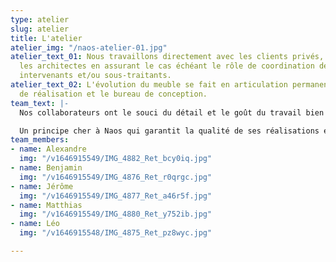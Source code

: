 ```yaml
---
type: atelier
slug: atelier
title: L'atelier
atelier_img: "/naos-atelier-01.jpg"
atelier_text_01: Nous travaillons directement avec les clients privés, publics et
  les architectes en assurant le cas échéant le rôle de coordination de plusieurs
  intervenants et/ou sous-traitants.
atelier_text_02: L'évolution du meuble se fait en articulation permanente entre l’atelier
  de réalisation et le bureau de conception.
team_text: |-
  Nos collaborateurs ont le souci du détail et le goût du travail bien fait. Chacun est en charge d’une commande dans sa globalité, de la première lecture des plans jusqu’à l’installation finale chez le client.

  Un principe cher à Naos qui garantit la qualité de ses réalisations et la motivation de son équipe.
team_members:
- name: Alexandre
  img: "/v1646915549/IMG_4882_Ret_bcy0iq.jpg"
- name: Benjamin
  img: "/v1646915549/IMG_4876_Ret_r0qrgc.jpg"
- name: Jérôme
  img: "/v1646915549/IMG_4877_Ret_a46r5f.jpg"
- name: Matthias
  img: "/v1646915549/IMG_4880_Ret_y752ib.jpg"
- name: Léo
  img: "/v1646915548/IMG_4875_Ret_pz8wyc.jpg"

---
```

